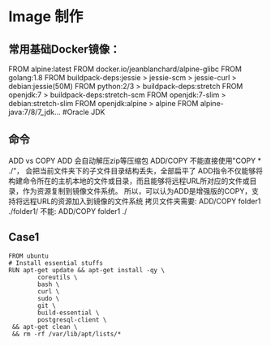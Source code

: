 # Image 制作
## 常用基础Docker镜像：
FROM alpine:latest
FROM docker.io/jeanblanchard/alpine-glibc
FROM golang:1.8
FROM buildpack-deps:jessie > jessie-scm > jessie-curl > debian:jessie(50M)
FROM python:2/3 > buildpack-deps:stretch
FROM openjdk:7 > buildpack-deps:stretch-scm
FROM openjdk:7-slim > debian:stretch-slim
FROM openjdk:alpine > alpine
FROM alpine-java:7/8/7_jdk... #Oracle JDK

## 命令
ADD vs COPY
ADD 会自动解压zip等压缩包
ADD/COPY  不能直接使用"COPY * ./"， 会把当前文件夹下的子文件目录结构丢失，全部扁平了
ADD指令不仅能够将构建命令所在的主机本地的文件或目录，而且能够将远程URL所对应的文件或目录，作为资源复制到镜像文件系统。
所以，可以认为ADD是增强版的COPY，支持将远程URL的资源加入到镜像的文件系统
拷贝文件夹需要:
ADD/COPY folder1 ./folder1/
不能:
ADD/COPY folder1 ./

## Case1
```
FROM ubuntu
# Install essential stuffs
RUN apt-get update && apt-get install -qy \
        coreutils \
        bash \
        curl \
        sudo \
        git \
        build-essential \
        postgresql-client \
 && apt-get clean \
 && rm -rf /var/lib/apt/lists/*
```